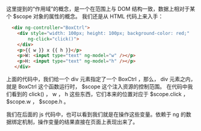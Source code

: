 这里提到的“作用域”的概念，是一个在范围上与 DOM 结构一致，数据上相对于某个 $scope 对象的属性的概念。
我们还是从 HTML 代码上来入手：

```html
  <div ng-controller="BoxCtrl">  
    <div style="width: 100px; height: 100px; background-color: red;"  
	    ng-click="click()">  
	</div>  
    <p>{{ w }} x {{ h }}</p>  
    <p>W: <input type="text" ng-model="w" /></p>  
    <p>H: <input type="text" ng-model="h" /></p>  
   </div>  	
```  


上面的代码中，我们给一个 div 元素指定了一个 BoxCtrl ，那么， div 元素之内，
就是 BoxCtrl 这个函数运行时， $scope 这个注入资源的控制范围。
在代码中我们看到的 click() ， w ， h 这些东西，它们本来的位置对应于 $scope.click ， $scope.w ， $scope.h 。

我们在后面的 js 代码中，也可以看到我们就是在操作这些变量。依赖于 ng 的数据绑定机制，操作变量的结果直接在页面上表现出来了。
